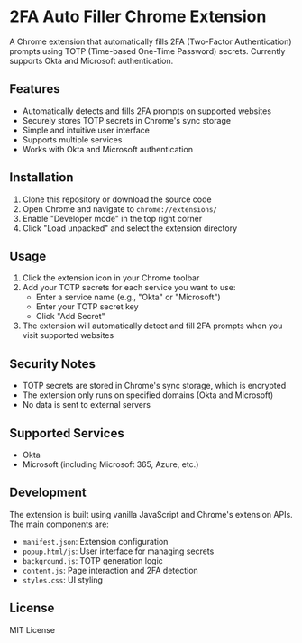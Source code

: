 # 2FA Auto Filler Chrome Extension

A Chrome extension that automatically fills 2FA (Two-Factor Authentication) prompts using TOTP (Time-based One-Time Password) secrets. Currently supports Okta and Microsoft authentication.

## Features

- Automatically detects and fills 2FA prompts on supported websites
- Securely stores TOTP secrets in Chrome's sync storage
- Simple and intuitive user interface
- Supports multiple services
- Works with Okta and Microsoft authentication

## Installation

1. Clone this repository or download the source code
2. Open Chrome and navigate to `chrome://extensions/`
3. Enable "Developer mode" in the top right corner
4. Click "Load unpacked" and select the extension directory

## Usage

1. Click the extension icon in your Chrome toolbar
2. Add your TOTP secrets for each service you want to use:
   - Enter a service name (e.g., "Okta" or "Microsoft")
   - Enter your TOTP secret key
   - Click "Add Secret"
3. The extension will automatically detect and fill 2FA prompts when you visit supported websites

## Security Notes

- TOTP secrets are stored in Chrome's sync storage, which is encrypted
- The extension only runs on specified domains (Okta and Microsoft)
- No data is sent to external servers

## Supported Services

- Okta
- Microsoft (including Microsoft 365, Azure, etc.)

## Development

The extension is built using vanilla JavaScript and Chrome's extension APIs. The main components are:

- `manifest.json`: Extension configuration
- `popup.html/js`: User interface for managing secrets
- `background.js`: TOTP generation logic
- `content.js`: Page interaction and 2FA detection
- `styles.css`: UI styling

## License

MIT License 